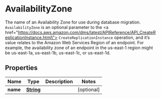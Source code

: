 

# AvailabilityZone

The name of an Availability Zone for use during database migration. <code>AvailabilityZone</code> is an optional parameter to the <a href=\"https://docs.aws.amazon.com/dms/latest/APIReference/API_CreateReplicationInstance.html\"> <code>CreateReplicationInstance</code> </a> operation, and it’s value relates to the Amazon Web Services Region of an endpoint. For example, the availability zone of an endpoint in the us-east-1 region might be us-east-1a, us-east-1b, us-east-1c, or us-east-1d.

## Properties

| Name | Type | Description | Notes |
|------------ | ------------- | ------------- | -------------|
|**name** | [**String**](String.md) |  |  [optional] |



